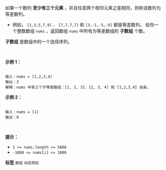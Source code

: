 如果一个数列 **至少有三个元素** ，并且任意两个相邻元素之差相同，则称该数列为等差数列。
- 例如， `[1,3,5,7,9]` 、 `[7,7,7,7]` 和 `[3,-1,-5,-9]` 都是等差数列。
给你一个整数数组 `nums` ，返回数组 `nums` 中所有为等差数组的 **子数组** 个数。

 **子数组** 是数组中的一个连续序列。

 

 **示例 1：** 

```

输入：nums = [1,2,3,4]
输出：3
解释：nums 中有三个子等差数组：[1, 2, 3]、[2, 3, 4] 和 [1,2,3,4] 自身。

```
 **示例 2：** 

```

输入：nums = [1]
输出：0

```
 

 **提示：** 
-  `1 <= nums.length <= 5000` 
-  `-1000 <= nums[i] <= 1000` 
 
**标签**
`数组` `动态规划` 

